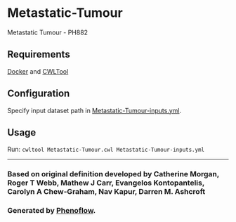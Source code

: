 # Metastatic-Tumour

Metastatic Tumour - PH882

## Requirements

[Docker](https://docs.docker.com/install/) and [CWLTool](https://github.com/common-workflow-language/cwltool#install)

## Configuration

Specify input dataset path in [Metastatic-Tumour-inputs.yml](Metastatic-Tumour-inputs.yml).

## Usage

Run: `cwltool Metastatic-Tumour.cwl Metastatic-Tumour-inputs.yml`

***

### Based on original definition developed by Catherine Morgan, Roger T Webb, Mathew J Carr, Evangelos Kontopantelis, Carolyn A Chew-Graham, Nav Kapur, Darren M. Ashcroft
### Generated by [Phenoflow](https://kclhi.org/phenoflow).
